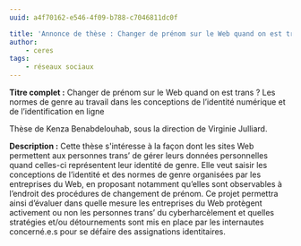 ```yaml
---
uuid: a4f70162-e546-4f09-b788-c7046811dc0f

title: 'Annonce de thèse : Changer de prénom sur le Web quand on est trans'
author:
    - ceres
tags:
    - réseaux sociaux
---
```


**Titre complet :** Changer de prénom sur le Web quand on est trans ? Les normes de genre au travail dans les conceptions de l’identité numérique et de l’identification en ligne

Thèse de Kenza Benabdelouhab, sous la direction de Virginie Julliard.

**Description :** Cette thèse s'intéresse à la façon dont les sites Web permettent aux personnes trans’ de gérer leurs données personnelles quand celles-ci représentent leur identité de genre. Elle veut saisir les conceptions de l’identité et des normes de genre organisées par les entreprises du Web, en proposant notamment qu’elles sont observables à l’endroit des procédures de changement de prénom. Ce projet permettra ainsi d’évaluer dans quelle mesure les entreprises du Web protègent activement ou non les personnes trans’ du cyberharcèlement et quelles stratégies et/ou détournements sont mis en place par les internautes concerné.e.s pour se défaire des assignations identitaires.
